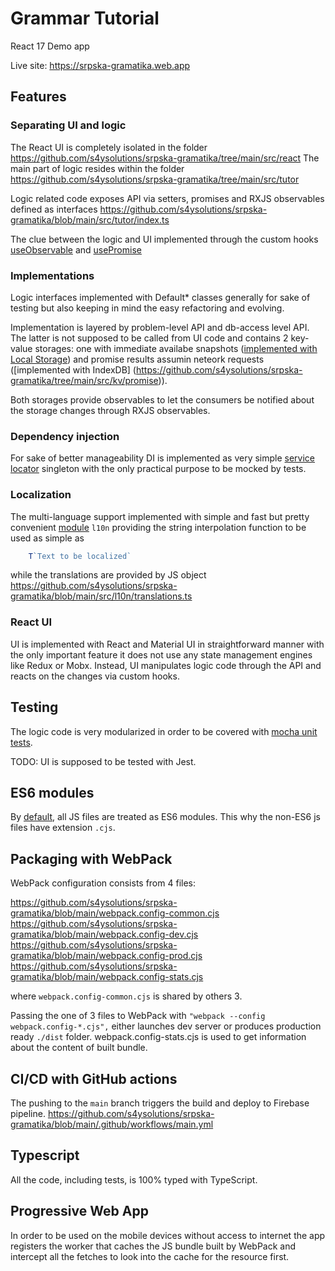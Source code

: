 # Grammar Tutorial
React 17 Demo app

Live site: https://srpska-gramatika.web.app

## Features

### Separating UI and logic

The React UI is completely isolated in the folder https://github.com/s4ysolutions/srpska-gramatika/tree/main/src/react
The main part of logic resides within the folder https://github.com/s4ysolutions/srpska-gramatika/tree/main/src/tutor

Logic related code exposes API via setters, promises and RXJS observables defined as interfaces
https://github.com/s4ysolutions/srpska-gramatika/blob/main/src/tutor/index.ts

The clue between the logic and UI implemented through the custom hooks
[useObservable](https://github.com/s4ysolutions/srpska-gramatika/blob/main/src/react/hooks/useObservable.ts) and
[usePromise](https://github.com/s4ysolutions/srpska-gramatika/blob/main/src/react/hooks/usePromise.ts)

### Implementations

Logic interfaces implemented with Default* classes generally for sake of testing but also keeping in mind the
easy refactoring and evolving.

Implementation is layered by problem-level API and db-access level API. The latter is not supposed to be called from
UI code and contains 2 key-value storages: one with immediate availabe snapshots
([implemented with Local Storage](https://github.com/s4ysolutions/srpska-gramatika/tree/main/src/kv/sync)) and
promise results assumin neteork requests ([implemented with IndexDB]
(https://github.com/s4ysolutions/srpska-gramatika/tree/main/src/kv/promise)).

Both storages provide observables to let the consumers be notified about the storage changes through RXJS observables.

### Dependency injection

For sake of better manageability DI is implemented as very simple
[service locator](https://github.com/s4ysolutions/srpska-gramatika/blob/main/src/di/default.ts) singleton with the only
practical purpose to be mocked by tests.

### Localization

The multi-language support implemented with simple and fast but pretty convenient
[module](https://github.com/s4ysolutions/srpska-gramatika/tree/main/src/l10n) `l10n` providing the string interpolation
function to be used as simple as

```js
    T`Text to be localized`
```

while the translations are provided by JS object https://github.com/s4ysolutions/srpska-gramatika/blob/main/src/l10n/translations.ts

### React UI

UI is implemented with React and Material UI in straightforward manner with the only important feature it does not use
any state management engines like Redux or Mobx. Instead, UI manipulates logic code through the API and reacts on
the changes via custom hooks.

## Testing

The logic code is very modularized in order to be covered with [mocha unit tests](https://github.com/s4ysolutions/srpska-gramatika/tree/main/tests/mocha).

TODO: UI is supposed to be tested with Jest. 

## ES6 modules

By [default](https://github.com/s4ysolutions/srpska-gramatika/blob/9f6d2403c10b78f497cb097b3526277dfb228fbc/package.json#L10),
all JS files are treated as ES6 modules. This why the non-ES6 js files have extension `.cjs`.

## Packaging with WebPack

WebPack configuration consists from 4 files:

https://github.com/s4ysolutions/srpska-gramatika/blob/main/webpack.config-common.cjs
https://github.com/s4ysolutions/srpska-gramatika/blob/main/webpack.config-dev.cjs
https://github.com/s4ysolutions/srpska-gramatika/blob/main/webpack.config-prod.cjs
https://github.com/s4ysolutions/srpska-gramatika/blob/main/webpack.config-stats.cjs

where `webpack.config-common.cjs` is shared by others 3. 

Passing the one of 3 files to WebPack with `"webpack --config webpack.config-*.cjs",` either launches dev server
or produces production ready `./dist` folder. webpack.config-stats.cjs is used to get information about the content of
built bundle.

## CI/CD with GitHub actions
The pushing to the `main` branch triggers the build and deploy to Firebase pipeline.
https://github.com/s4ysolutions/srpska-gramatika/blob/main/.github/workflows/main.yml

## Typescript

All the code, including tests, is 100% typed with TypeScript.

## Progressive Web App

In order to be used on the mobile devices without access to internet the app registers the worker that caches the JS
bundle built by WebPack and intercept all the fetches to look into the cache for the resource first.
